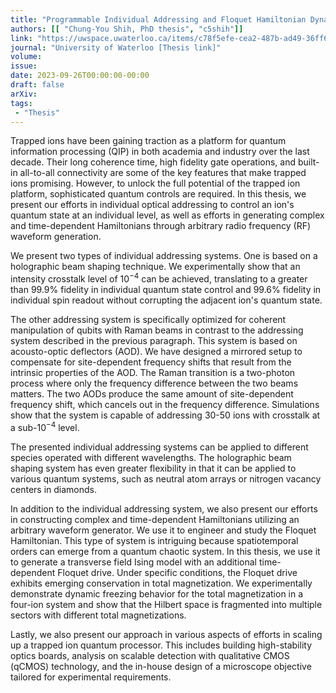 ```yaml
---
title: "Programmable Individual Addressing and Floquet Hamiltonian Dynamics in a Trapped Ion Quantum Processor"
authors: [[ "Chung-You Shih, PhD thesis", "c5shih"]]
link: "https://uwspace.uwaterloo.ca/items/c78f5efe-cea2-487b-ad49-36ff69feedd9"
journal: "University of Waterloo [Thesis link]"
volume: 
issue: 
date: 2023-09-26T00:00:00-00:00
draft: false
arXiv:
tags:
 - "Thesis"
---
```

Trapped ions have been gaining traction as a platform for quantum information processing (QIP) in both academia and industry over the last decade. Their long coherence time, high fidelity gate operations, and built-in all-to-all connectivity are some of the key features that make trapped ions promising. However, to unlock the full potential of the trapped ion platform, sophisticated quantum controls are required. In this thesis, we present our efforts in individual optical addressing to control an ion's quantum state at an individual level, as well as efforts in generating complex and time-dependent Hamiltonians through arbitrary radio frequency (RF) waveform generation.

We present two types of individual addressing systems. One is based on a holographic beam shaping technique. We experimentally show that an intensity crosstalk level of $10^{-4}$ can be achieved, translating to a greater than 99.9\% fidelity in individual quantum state control and 99.6\% fidelity in individual spin readout without corrupting the adjacent ion's quantum state.

The other addressing system is specifically optimized for coherent manipulation of qubits with Raman beams in contrast to the addressing system described in the previous paragraph.
This system is based on acousto-optic deflectors (AOD). We have designed a mirrored setup to compensate for site-dependent frequency shifts that result from the intrinsic properties of the AOD. The Raman transition is a two-photon process where only the frequency difference between the two beams matters. The two AODs produce the same amount of site-dependent frequency shift, which cancels out in the frequency difference. Simulations show that the system is capable of addressing 30-50 ions with crosstalk at a sub-$10^{-4}$ level.

The presented individual addressing systems can be applied to different species operated with different wavelengths. The holographic beam shaping system has even greater flexibility in that it can be applied to various quantum systems, such as neutral atom arrays or nitrogen vacancy centers in diamonds.

In addition to the individual addressing system, we also present our efforts in constructing complex and time-dependent Hamiltonians utilizing an arbitrary waveform generator. We use it to engineer and study the Floquet Hamiltonian. This type of system is intriguing because spatiotemporal orders can emerge from a quantum chaotic system. In this thesis, we use it to generate a transverse field Ising model with an additional time-dependent Floquet drive. Under specific conditions, the Floquet drive exhibits emerging conservation in total magnetization. We experimentally demonstrate dynamic freezing behavior for the total magnetization in a four-ion system and show that the Hilbert space is fragmented into multiple sectors with different total magnetizations.

Lastly, we also present our approach in various aspects of efforts in scaling up a trapped ion quantum processor. This includes building high-stability optics boards, analysis on scalable detection with qualitative CMOS (qCMOS) technology, and the in-house design of a microscope objective tailored for experimental requirements.
